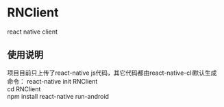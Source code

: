 # RNClient
react native client

## 使用说明
项目目前只上传了react-native js代码，其它代码都由react-native-cli默认生成<br/>
命令：
<span>
react-native init RNClient<br/>
cd RNClient<br/>
npm install
react-native run-android
</span>
